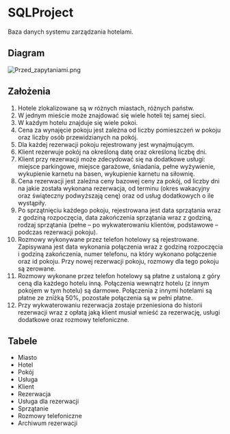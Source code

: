 # SQLProject

Baza danych systemu zarządzania hotelami. 

## Diagram
![Przed_zapytaniami.png](https://github.com/JuliaSzymanska/SQLProject/blob/master/Przed_zapytaniami.png)

## Założenia
1.	Hotele zlokalizowane są w różnych miastach, różnych państw. 
2.	W jednym mieście może znajdować się wiele hoteli tej samej sieci. 
3.	W każdym hotelu znajduje się wiele pokoi. 
4.	Cena za wynajęcie pokoju jest zależna od liczby pomieszczeń w pokoju oraz liczby osób przewidzianych na pokój. 
5.	Dla każdej rezerwacji pokoju rejestrowany jest wynajmującym. 
6.	Klient rezerwuje pokój na określoną datę oraz określoną liczbę dni. 
7.	Klient przy rezerwacji może zdecydować się na dodatkowe usługi: miejsce parkingowe, miejsce garażowe, śniadania, pełne wyżywienie, wykupienie karnetu na basen, wykupienie karnetu na siłownię.
8.	Cena rezerwacji jest zależna ceny bazowej ceny za pokój, od liczby dni na jakie została wykonana rezerwacja, od terminu (okres wakacyjny oraz świąteczny podwyższają cenę) oraz od usług dodatkowych o ile wystąpiły. 
9.	Po sprzątnięciu każdego pokoju, rejestrowana jest data sprzątania wraz z godziną rozpoczęcia, data zakończenia sprzątania wraz z godziną, rodzaj sprzątania (pełne – po wykwaterowaniu klientów, podstawowe – podczas rezerwacji pokoju). 
10.	Rozmowy wykonywane przez telefon hotelowy są rejestrowane. Zapisywana jest data wykonania połączenia wraz z godziną rozpoczęcia i godziną zakończenia, numer telefonu, na który wykonano połączenie oraz id pokoju.  Przy nowej rezerwacji pokoju, rozmowy dla tego pokoju są zerowane.
11.	Rozmowy wykonane przez telefon hotelowy są płatne z ustaloną z góry ceną dla każdego hotelu inną. Połączenia wewnątrz hotelu (z innym pokojem w tym hotelu) są darmowe. Połączenia z innymi hotelami są płatne ze zniżką 50%, pozostałe połączenia są w pełni płatne. 
12. Przy wykwaterowaniu rezerwacja zostaje przeniesiona do historii rezerwacji wraz z opłatą jaką klient musiał wnieść za rezerwację, usługi dodatkowe oraz rozmowy telefoniczne. 

## Tabele
* Miasto
* Hotel
* Pokój
* Usługa
* Klient
* Rezerwacja 
* Usługa dla rezerwacji
* Sprzątanie
* Rozmowy telefoniczne
* Archiwum rezerwacji

